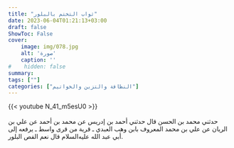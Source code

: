 ```yaml
---
title: "ثواب التختم بالبلور"
date: 2023-06-04T01:21:13+03:00
draft: false
ShowToc: False
cover:
    image: img/078.jpg
    alt: 'صورة'
    caption: ''
#    hidden: false
summary: 
tags: [""]
categories: ["النظافة والتزين والخواتيم"]
---
```

{{< youtube N_41_m5esU0 >}}  
 <br>
حدثني محمد بن الحسن قال حدثني أحمد بن إدريس عن محمد بن أحمد
عن علي بن الريان عن علي بن محمد المعروف بابن وهب العبدي ـ قرية
من قرى واسط ـ يرفعه إلى أبي عبد الله عليه‌السلام قال نعم الفص البلور.


